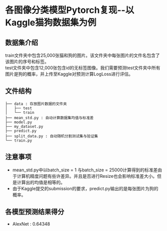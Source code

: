 # 各图像分类模型Pytorch复现--以Kaggle猫狗数据集为例

## 数据集介绍
train文件夹中包含25,000张猫和狗的图片。该文件夹中每张图片的文件名包含了该图片的序号和标签。\
test文件夹中包含12,000张包含id的无标签图像。我们需要预测test文件夹中所有图片是狗的概率，并上传至Kaggle对预测计算LogLoss进行评估。

## 文件结构
```
├── data : 存放图片数据的文件夹
│   ├── test
│   └── train
├── mean_std.py : 自动计算数据集均值与标准差
├── model.py
├── my_dataset.py
├── predict.py
├── split_data.py : 自动随机分割测试集与验证集
└── train.py
```

## 注意事项
* mean_std.py中以batch_size = 1 与batch_size = 25000计算得到的标准差由于计算机精度问题有些许差异。并且是否进行Resize也会影响标准差大小。但是计算出的均值是相等的。
* 由于Kaggle提交的submission的要求，predict.py输出的是每张图片为狗的概率。

## 各模型预测结果得分

* AlexNet : 0.64348
